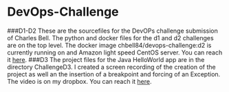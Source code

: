 # DevOps-Challenge
###D1-D2
These are the sourcefiles for the DevOPs challenge submission of Charles Bell. The python and docker files for the d1 and d2 challenges are on the top level.
The docker image chbell84/devops-challenge:d2 is currently running on and Amazon light speed CentOS server. You can reach it [here](http://18.206.212.160).
###D3
The project files for the Java HelloWorld app are in the directory ChallengeD3. I created a screen recording of the creation of the project as well an the insertion of a breakpoint and forcing of an Exception.
The video is on my dropbox. You can reach it [here](https://www.dropbox.com/s/w8o8urq6v1scflq/d3.mov?dl=0).

